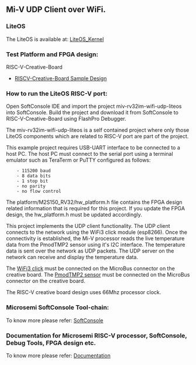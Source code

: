 ## Mi-V UDP Client over WiFi.

### LiteOS
The LiteOS is available at: [LiteOS_Kernel](https://github.com/LITEOS/LiteOS_Kernel)
    
### Test Platform and FPGA design:
RISC-V-Creative-Board
- [RISCV-Creative-Board Sample Design](https://github.com/RISCV-on-Microsemi-FPGA/RISC-V-Creative-Board/tree/master/Programming_The_Target_Device)   

### How to run the LiteOS RISC-V port:
Open SoftConsole IDE and import the project miv-rv32im-wifi-udp-liteos into SoftConsole. 
Build the project and download it from SoftConsole to RISC-V-Creative-Board using FlashPro Debugger.

The miv-rv32im-wifi-udp-liteos is a self contained project where only those LiteOS components 
which are related to RISC-V port are part of the project.
    
This example project requires USB-UART interface to be connected to a host PC. 
The host PC must connect to the serial port using a terminal emulator such as 
TeraTerm or PuTTY configured as follows:
    
        - 115200 baud
        - 8 data bits
        - 1 stop bit
        - no parity
        - no flow control
    
The platform/M2S150_RV32/hw_platform.h file contains the FPGA design related information
that is required for this project. If you update the FPGA design, the hw_platform.h 
must be updated accordingly.
    
This project implements the UDP client functionality. The UDP client connects to the network
using the WiFi3 click module (esp8266). Once the connectivity is established, the Mi-V processor
reads the live temperature data from the PmodTMP2 sensor using it's I2C interface. 
The temperature data is sent over the network as UDP packets. The UDP server on the 
network can receive and display the temperature data.

The [WiFi3 click](https://www.mikroe.com/wifi-3-click) must be connected on the MicroBus connector on the creative board.
The [PmodTMP2 sensor](https://store.digilentinc.com/pmod-tmp2-temperature-sensor) must be connected on the MicroBus connector on the creative board.

The RISC-V creative board design uses 66Mhz processor clock.

### Microsemi SoftConsole Tool-chain:
To know more please refer: [SoftConsole](https://github.com/RISCV-on-Microsemi-FPGA/SoftConsole)

### Documentation for Microsemi RISC-V processor, SoftConsole, Debug Tools, FPGA design etc.
To know more please refer: [Documentation](https://github.com/RISCV-on-Microsemi-FPGA/Documentation)
    
